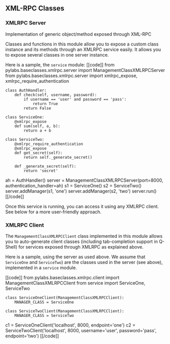 ## XML-RPC Classes

### XMLRPC Server
Implementation of generic object/method exposed through XML-RPC

Classes and functions in this module allow you to expose a custom class instance and its methods through an XMLRPC service easily. It allows you to expose several classes in one server instance.

Here is a sample, the `service` module:
[[code]]
from pylabs.baseclasses.xmlrpc.server import ManagementClassXMLRPCServer
from pylabs.baseclasses.xmlrpc.server import xmlrpc_expose, xmlrpc_require_authentication

    class AuthHandler:
        def check(self, username, password):
            if username == 'user' and password == 'pass':
                return True
            return False

    class ServiceOne:
        @xmlrpc_expose
        def sum(self, a, b):
            return a + b

    class ServiceTwo:
        @xmlrpc_require_authentication
        @xmlrpc_expose
        def get_secret(self):
            return self._generate_secret()

        def _generate_secret(self):
            return 'secret'

ah = AuthHandler()
server = ManagementClassXMLRPCServer(port=8000, authentication_handler=ah)
s1 = ServiceOne()
s2 = ServiceTwo()
server.addManager(s1, 'one')
server.addManager(s2, 'two')
server.run()
[[/code]]

Once this service is running, you can access it using any XMLRPC client. See below for a more user-friendly approach.


### XMLRPC Client
The `ManagementClassXMLRPCClient` class implemented in this module allows you to auto-generate client classes (including tab-completion support in Q-Shell) for services exposed through XMLRPC as explained above.

Here is a sample, using the server as used above. We assume that `ServiceOne` and `ServiceTwo`) are the classes used in the server (see above), implemented in a `service` module.

[[code]]
from pylabs.baseclasses.xmlrpc.client import ManagementClassXMLRPCClient
from service import ServiceOne, ServiceTwo

    class ServiceOneClient(ManagementClassXMLRPCClient):
        MANAGER_CLASS = ServiceOne

    class ServiceTwoClient(ManagementClassXMLRPCClient):
        MANAGER_CLASS = ServiceTwo

c1 = ServiceOneClient('localhost', 8000, endpoint='one')
c2 = ServiceTwoClient('localhost', 8000, username='user', password='pass', endpoint='two')
[[/code]]
